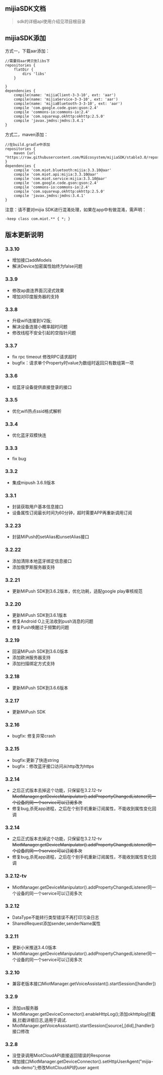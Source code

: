 ## mijiaSDK文档
> sdk的详细api使用介绍见项目根目录

## mijiaSDK添加

方式一，下载aar添加：
```
//需要将aar拷贝到libs下
repositories {
    flatDir {
        dirs 'libs'
    }

}
dependencies {
    compile(name: 'mijiaClient-3-3-10', ext: 'aar')
    compile(name: 'mijiaService-3-3-10', ext: 'aar')
    compile(name: 'mijiaBluetooth-3-3-10', ext: 'aar')
    compile 'com.google.code.gson:gson:2.4'
    compile 'commons-io:commons-io:2.4'
    compile 'com.squareup.okhttp:okhttp:2.5.0'
    compile 'javax.jmdns:jmdns:3.4.1'
}
``` 

方式二，maven添加：  
```
//在build.gradle中添加
repositories {
    maven {url "https://raw.githubusercontent.com/MiEcosystem/mijiaSDK/stable3.0/repository"}
}
dependencies {
    compile 'com.miot.bluetooth:mijia:3.3.10@aar'
    compile 'com.miot.api:mijia:3.3.10@aar'
    compile 'com.miot.service:mijia:3.3.10@aar'
    compile 'com.google.code.gson:gson:2.4'
    compile 'commons-io:commons-io:2.4'
    compile 'com.squareup.okhttp:okhttp:2.5.0'
    compile 'javax.jmdns:jmdns:3.4.1'
}
```
注意：请不要对mijia SDK进行混淆处理，如果在app中有做混淆，需声明：
```
-keep class com.miot.** { *; }
```

## 版本更新说明

### 3.3.10
- 增加接口addModels
- 解决Device加密属性始终为false问题

### 3.3.9
- 修改ap直连界面沉浸式效果
- 增加对印度服务器的支持

### 3.3.8
- 升级wifi连接到V2版;
- 解决设备连接小概率超时问题
- 修改线程不安全引起的空指针问题

### 3.3.7
- fix rpc timeout 修改RPC请求超时
- bugfix：请求单个Property时value为数组时返回只有数组第一项

### 3.3.6
- 给蓝牙设备提供直接登录的接口

### 3.3.5
- 优化wifi热点ssid格式解析

### 3.3.4
- 优化蓝牙双模快连

### 3.3.3
- fix bug

### 3.3.2
- 集成mipush 3.6.9版本

### 3.3.1
- 封装获取用户基本信息接口
- 设备属性订阅最长时间为60分钟，超时需要APP再重新调用订阅

### 3.2.23
- 封装MiPush的setAlias和unsetAlias接口

### 3.2.22
- 添加清除本地蓝牙绑定信息接口
- 添加俄罗斯服务器支持

### 3.2.21
- 更新MiPush SDK到3.6.2版本，优化功耗，适配google play审核规范

### 3.2.20
- 更新MiPush SDK到3.6.1版本
- 修复Android O上无法收到push消息的问题
- 修复Push唤醒过于频繁的问题

### 3.2.19
- 回滚MiPush SDK到3.6.0版本
- 添加欧洲服务器支持
- 添加扫描绑定方式支持

### 3.2.18
- 更新MiPush SDK到3.6.6版本

### 3.2.17
- 更新MiPush SDK

### 3.2.16
- bugfix: 修复异常crash

### 3.2.15
- bugfix:更新了快连string
- bugfix：修改蓝牙接口访问从http改为https

### 3.2.14
- 之后正式版本去掉这个功能，只保留在3.2.12-tv ~~MiotManager.getDeviceManipulator().addPropertyChangedListener同一个设备的同一个service可以订阅多次~~
- 修复bug,杀死app进程，之后在个别手机重新订阅属性，不能收到属性变化回调

### 3.2.14
- 之后正式版本去掉这个功能，只保留在3.2.12-tv ~~MiotManager.getDeviceManipulator().addPropertyChangedListener同一个设备的同一个service可以订阅多次~~
- 修复bug,杀死app进程，之后在个别手机重新订阅属性，不能收到属性变化回调

### 3.2.12-tv
- MiotManager.getDeviceManipulator().addPropertyChangedListener同一个设备的同一个service可以订阅多次

### 3.2.12
- DataType不能转行类型错误不再打印污染日志
- SharedRequest添加sender,senderName属性

### 3.2.11
- 更新小米推送3.4.0版本
- MiotManager.getDeviceManipulator().addPropertyChangedListener同一个设备的同一个service可以订阅多次

### 3.2.10
- 兼容老版本接口MiotManager.getVoiceAssistant().startSession([handler])

### 3.2.9
- 添加us服务器
- MiotManager.getDeviceConnector().enableHttpLog();添加okhttplog拦截器,拦截详细日志,适用于调试.
- MiotManager.getVoiceAssistant().startSession([source],[did],[handler])接口修改

### 3.2.8
- 没登录调用MiotCloudAPI直接返回错误的Response
- 增加接口MiotManager.getDeviceConnector().setHttpUserAgent("mijia-sdk-demo");修改MiotCloudAPI的user agent
